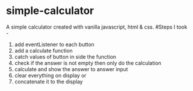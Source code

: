 # simple-calculator
A simple calculator created with vanilla javascript, html &amp; css.
#Steps I took -
1. add eventListener to each button
2. add a calculate function
3. catch values of button in side the function
4. check if the answer is not empty then only do the calculation
5. calculate and show the answer to answer input
6. clear everything on display or 
7. concatenate it to the display
